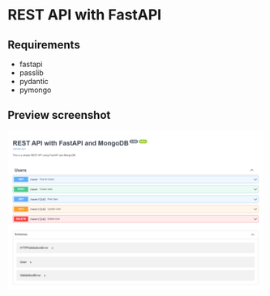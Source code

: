 # REST API with FastAPI
## Requirements
- fastapi
- passlib
- pydantic
- pymongo

## Preview screenshot
![alt text](./img/screenshot.png)